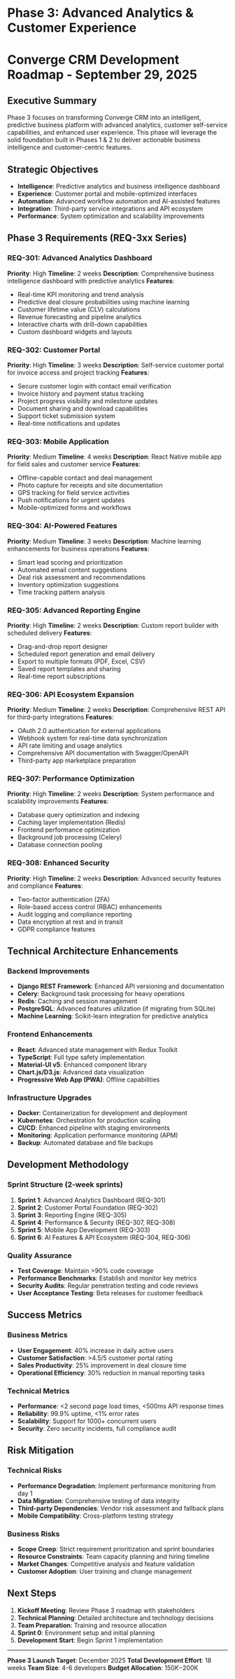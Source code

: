 # Phase 3: Advanced Analytics & Customer Experience
# Converge CRM Development Roadmap - September 29, 2025

## Executive Summary
Phase 3 focuses on transforming Converge CRM into an intelligent, predictive business platform with advanced analytics, customer self-service capabilities, and enhanced user experience. This phase will leverage the solid foundation built in Phases 1 & 2 to deliver actionable business intelligence and customer-centric features.

## Strategic Objectives
- **Intelligence**: Predictive analytics and business intelligence dashboard
- **Experience**: Customer portal and mobile-optimized interfaces
- **Automation**: Advanced workflow automation and AI-assisted features
- **Integration**: Third-party service integrations and API ecosystem
- **Performance**: System optimization and scalability improvements

## Phase 3 Requirements (REQ-3xx Series)

### REQ-301: Advanced Analytics Dashboard
**Priority**: High
**Timeline**: 2 weeks
**Description**: Comprehensive business intelligence dashboard with predictive analytics
**Features**:
- Real-time KPI monitoring and trend analysis
- Predictive deal closure probabilities using machine learning
- Customer lifetime value (CLV) calculations
- Revenue forecasting and pipeline analytics
- Interactive charts with drill-down capabilities
- Custom dashboard widgets and layouts

### REQ-302: Customer Portal
**Priority**: High
**Timeline**: 3 weeks
**Description**: Self-service customer portal for invoice access and project tracking
**Features**:
- Secure customer login with contact email verification
- Invoice history and payment status tracking
- Project progress visibility and milestone updates
- Document sharing and download capabilities
- Support ticket submission system
- Real-time notifications and updates

### REQ-303: Mobile Application
**Priority**: Medium
**Timeline**: 4 weeks
**Description**: React Native mobile app for field sales and customer service
**Features**:
- Offline-capable contact and deal management
- Photo capture for receipts and site documentation
- GPS tracking for field service activities
- Push notifications for urgent updates
- Mobile-optimized forms and workflows

### REQ-304: AI-Powered Features
**Priority**: Medium
**Timeline**: 3 weeks
**Description**: Machine learning enhancements for business operations
**Features**:
- Smart lead scoring and prioritization
- Automated email content suggestions
- Deal risk assessment and recommendations
- Inventory optimization suggestions
- Time tracking pattern analysis

### REQ-305: Advanced Reporting Engine
**Priority**: High
**Timeline**: 2 weeks
**Description**: Custom report builder with scheduled delivery
**Features**:
- Drag-and-drop report designer
- Scheduled report generation and email delivery
- Export to multiple formats (PDF, Excel, CSV)
- Saved report templates and sharing
- Real-time report subscriptions

### REQ-306: API Ecosystem Expansion
**Priority**: Medium
**Timeline**: 2 weeks
**Description**: Comprehensive REST API for third-party integrations
**Features**:
- OAuth 2.0 authentication for external applications
- Webhook system for real-time data synchronization
- API rate limiting and usage analytics
- Comprehensive API documentation with Swagger/OpenAPI
- Third-party app marketplace preparation

### REQ-307: Performance Optimization
**Priority**: High
**Timeline**: 2 weeks
**Description**: System performance and scalability improvements
**Features**:
- Database query optimization and indexing
- Caching layer implementation (Redis)
- Frontend performance optimization
- Background job processing (Celery)
- Database connection pooling

### REQ-308: Enhanced Security
**Priority**: High
**Timeline**: 2 weeks
**Description**: Advanced security features and compliance
**Features**:
- Two-factor authentication (2FA)
- Role-based access control (RBAC) enhancements
- Audit logging and compliance reporting
- Data encryption at rest and in transit
- GDPR compliance features

## Technical Architecture Enhancements

### Backend Improvements
- **Django REST Framework**: Enhanced API versioning and documentation
- **Celery**: Background task processing for heavy operations
- **Redis**: Caching and session management
- **PostgreSQL**: Advanced features utilization (if migrating from SQLite)
- **Machine Learning**: Scikit-learn integration for predictive analytics

### Frontend Enhancements
- **React**: Advanced state management with Redux Toolkit
- **TypeScript**: Full type safety implementation
- **Material-UI v5**: Enhanced component library
- **Chart.js/D3.js**: Advanced data visualization
- **Progressive Web App (PWA)**: Offline capabilities

### Infrastructure Upgrades
- **Docker**: Containerization for development and deployment
- **Kubernetes**: Orchestration for production scaling
- **CI/CD**: Enhanced pipeline with staging environments
- **Monitoring**: Application performance monitoring (APM)
- **Backup**: Automated database and file backups

## Development Methodology

### Sprint Structure (2-week sprints)
1. **Sprint 1**: Advanced Analytics Dashboard (REQ-301)
2. **Sprint 2**: Customer Portal Foundation (REQ-302)
3. **Sprint 3**: Reporting Engine (REQ-305)
4. **Sprint 4**: Performance & Security (REQ-307, REQ-308)
5. **Sprint 5**: Mobile App Development (REQ-303)
6. **Sprint 6**: AI Features & API Ecosystem (REQ-304, REQ-306)

### Quality Assurance
- **Test Coverage**: Maintain >90% code coverage
- **Performance Benchmarks**: Establish and monitor key metrics
- **Security Audits**: Regular penetration testing and code reviews
- **User Acceptance Testing**: Beta releases for customer feedback

## Success Metrics

### Business Metrics
- **User Engagement**: 40% increase in daily active users
- **Customer Satisfaction**: >4.5/5 customer portal rating
- **Sales Productivity**: 25% improvement in deal closure time
- **Operational Efficiency**: 30% reduction in manual reporting tasks

### Technical Metrics
- **Performance**: <2 second page load times, <500ms API response times
- **Reliability**: 99.9% uptime, <1% error rates
- **Scalability**: Support for 1000+ concurrent users
- **Security**: Zero security incidents, full compliance audit

## Risk Mitigation

### Technical Risks
- **Performance Degradation**: Implement performance monitoring from day 1
- **Data Migration**: Comprehensive testing of data integrity
- **Third-party Dependencies**: Vendor risk assessment and fallback plans
- **Mobile Compatibility**: Cross-platform testing strategy

### Business Risks
- **Scope Creep**: Strict requirement prioritization and sprint boundaries
- **Resource Constraints**: Team capacity planning and hiring timeline
- **Market Changes**: Competitive analysis and feature validation
- **Customer Adoption**: User training and change management

## Next Steps

1. **Kickoff Meeting**: Review Phase 3 roadmap with stakeholders
2. **Technical Planning**: Detailed architecture and technology decisions
3. **Team Preparation**: Training and resource allocation
4. **Sprint 0**: Environment setup and initial planning
5. **Development Start**: Begin Sprint 1 implementation

---

**Phase 3 Launch Target**: December 2025
**Total Development Effort**: 18 weeks
**Team Size**: 4-6 developers
**Budget Allocation**: $150K-$200K
